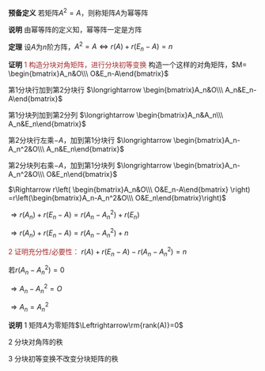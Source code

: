 **预备定义**
若矩阵$A^2=A$，则称矩阵$A$为幂等阵

**说明**
由幂等阵的定义知，幂等阵一定是方阵

**定理**
设$A$为$n$阶方阵，$A^2=A\Leftrightarrow r(A)+r(E_n-A)=n$

**证明**
<font color=brown>1 构造分块对角矩阵，进行分块初等变换</font>
构造一个这样的对角矩阵，$M=
\begin{bmatrix}A_n&O\\\ O&E_n-A\end{bmatrix}$

第1分块行加到第2分块行
$\longrightarrow
\begin{bmatrix}A_n&O\\\ 
A_n&E_n-A\end{bmatrix}$

第1分块列加到第2分列
$\longrightarrow
\begin{bmatrix}A_n&A_n\\\ 
A_n&E_n\end{bmatrix}$

第2分块行左乘$-A$，加到第1分块行
$\longrightarrow
\begin{bmatrix}A_n-A_n^2&O\\\ 
A_n&E_n\end{bmatrix}$

第2分块列右乘$-A$，加到第1分块列
$\longrightarrow
\begin{bmatrix}A_n-A_n^2&O\\\ 
O&E_n\end{bmatrix}$


$\Rightarrow r\left(
\begin{bmatrix}A_n&O\\\ O&E_n-A\end{bmatrix}
\right)
=r\left(\begin{bmatrix}A_n-A_n^2&O\\\ 
O&E_n\end{bmatrix}\right)$

$\Rightarrow r(A_n)+r(E_n-A)
=r(A_n-A_n^2)+r(E_n)$

$\Rightarrow r(A_n)+r(E_n-A)=r(A_n-A_n^2)+n$

<font color=brown>2 证明充分性/必要性：</font>
$r(A)+r(E_n-A)-r(A_n-A_n^2)=n$

若$r(A_n-A_n^2)=0$

$\Rightarrow A_n-A_n^2=O$

$\Rightarrow A_n=A_n^2$

**说明**
1 矩阵$A$为零矩阵$\Leftrightarrow\rm{rank(A)}=0$

2 分块对角阵的秩

3 分块初等变换不改变分块矩阵的秩
